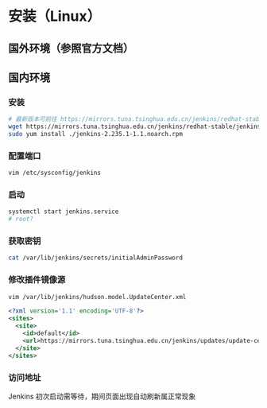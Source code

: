 # 安装（Linux）

## 国外环境（参照官方文档）

## 国内环境

### 安装

```bash
# 最新版本可前往 https://mirrors.tuna.tsinghua.edu.cn/jenkins/redhat-stable/ 查看
wget https://mirrors.tuna.tsinghua.edu.cn/jenkins/redhat-stable/jenkins-2.235.1-1.1.noarch.rpm
sudo yum install ./jenkins-2.235.1-1.1.noarch.rpm
```

### 配置端口

```bash
vim /etc/sysconfig/jenkins
```

### 启动

```bash
systemctl start jenkins.service
# root?
```

### 获取密钥

```bash
cat /var/lib/jenkins/secrets/initialAdminPassword
```

### 修改插件镜像源

```bash
vim /var/lib/jenkins/hudson.model.UpdateCenter.xml
```

```xml
<?xml version='1.1' encoding='UTF-8'?>
<sites>
  <site>
    <id>default</id>
    <url>https://mirrors.tuna.tsinghua.edu.cn/jenkins/updates/update-center.json</url>
  </site>
</sites>
```

### 访问地址

Jenkins 初次启动需等待，期间页面出现自动刷新属正常现象

